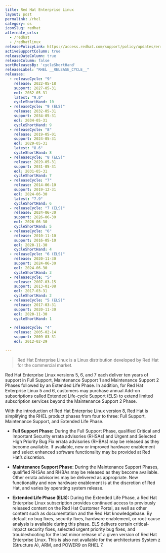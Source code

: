 ```yaml
---
title: Red Hat Enterprise Linux
layout: post
permalink: /rhel
category: os
iconSlug: redhat
alternate_urls:
  - /redhat
  - /redhatlinux
releasePolicyLink: https://access.redhat.com/support/policy/updates/errata
activeSupportColumn: true
releaseDateColumn: true
releaseColumn: false
sortReleasesBy: 'cycleShortHand'
releaseLabel: "RHEL __RELEASE_CYCLE__"
releases:
  - releaseCycle: "9"
    release: 2022-05-18
    support: 2027-05-31
    eol: 2032-05-31
    latest: "9.0"
    cycleShortHand: 10
  - releaseCycle: "9 (ELS)"
    release: 2032-05-31
    support: 2034-05-31
    eol: 2034-05-31
    cycleShortHand: 9
  - releaseCycle: "8"
    release: 2019-05-01
    support: 2024-05-31
    eol: 2029-05-31
    latest: "8.6"
    cycleShortHand: 8
  - releaseCycle: "8 (ELS)"
    release: 2029-05-31
    support: 2031-05-31
    eol: 2031-05-31
    cycleShortHand: 7
  - releaseCycle: "7"
    release: 2014-06-10
    support: 2019-12-31
    eol: 2024-06-30
    latest: "7.9"
    cycleShortHand: 6
  - releaseCycle: "7 (ELS)"
    release: 2024-06-30
    support: 2026-06-30
    eol: 2026-06-30
    cycleShortHand: 5
  - releaseCycle: "6"
    release: 2010-11-10
    support: 2016-05-10
    eol: 2020-11-30
    cycleShortHand: 4
  - releaseCycle: "6 (ELS)"
    release: 2020-11-30
    support: 2024-06-30
    eol: 2024-06-30
    cycleShortHand: 3
  - releaseCycle: "5"
    release: 2007-03-15
    support: 2013-01-08
    eol: 2017-03-31
    cycleShortHand: 2
  - releaseCycle: "5 (ELS)"
    release: 2017-03-31
    support: 2020-11-30
    eol: 2020-11-30
    cycleShortHand: 1

  - releaseCycle: "4"
    release: 2005-02-14
    support: 2009-03-31
    eol: 2012-02-29

---
```


> Red Hat Enterprise Linux is a Linux distribution developed by Red Hat for the commercial market.

Red Hat Enterprise Linux versions 5, 6, and 7 each deliver ten years of support in Full Support, Maintenance Support 1 and Maintenance Support 2 Phases followed by an Extended Life Phase. In addition, for Red Hat Enterprise Linux 5 and 6, customers may purchase annual Add-on subscriptions called Extended Life-cycle Support (ELS) to extend limited subscription services beyond the Maintenance Support 2 Phase.

With the introduction of Red Hat Enterprise Linux version 8, Red Hat is simplifying the RHEL product phases from four to three: Full Support, Maintenance Support, and Extended Life Phase.

* **Full Support Phase:** During the Full Support Phase, qualified Critical and Important Security errata advisories (RHSAs) and Urgent and Selected High Priority Bug Fix errata advisories (RHBAs) may be released as they become available. If available, new or improved hardware enablement and select enhanced software functionality may be provided at Red Hat’s discretion.

* **Maintenance Support Phase:** During the Maintenance Support Phases, qualified RHSAs and RHBAs may be released as they become available. Other errata advisories may be delivered as appropriate. New functionality and new hardware enablement is at the discretion of Red Hat, and varies by operating system release.
    
* **Extended Life Phase (ELS):** During the Extended Life Phase, a Red Hat Enterprise Linux subscription provides continued access to previously released content on the Red Hat Customer Portal, as well as other content such as documentation and the Red Hat knowledgebase. By default no bug fixes, security fixes, hardware enablement, or root-cause analysis is available during this phase. ELS delivers certain critical-impact security fixes, selected urgent priority bug fixes, and troubleshooting for the last minor release of a given version of Red Hat Enterprise Linux. This is also not available for the architectures System z (Structure A), ARM, and POWER9 on RHEL 7.


